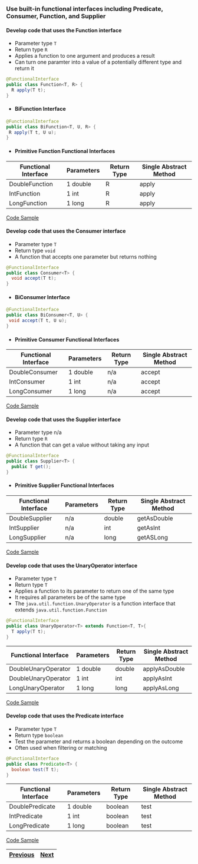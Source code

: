 ### Use built-in functional interfaces including Predicate, Consumer, Function, and Supplier

#### Develop code that uses the Function interface

  - Parameter type `T`
  - Return type `R`
  - Applies a function to one argument and produces a result
  - Can turn one paramter into a value of a potentially different type and return it
```java
@FunctionalInterface
public class Function<T, R> {
  R apply(T t);
}
```
- #### BiFunction Interface
 ```java
@FunctionalInterface 
public class BiFunction<T, U, R> { 
  R apply(T t, U u);
}   
```

- #### Primitive Function Functional Interfaces

| Functional Interface | Parameters | Return Type |	Single Abstract Method |
|----------------------|------------|-------------|------------------------|
| DoubleFunction<R>    | 1 double   | R 	      | apply                  |
| IntFunction<R>       | 1 int      | R           | apply                  |
| LongFunction<R> 	   | 1 long 	| R      	  | apply                  |

[Code Sample](/examples/lambda_expressions/src/FunctionInterfaceExamples.java)

#### Develop code that uses the Consumer interface
  - Parameter type `T`
  - Return type `void`
  - A function that accepts one parameter but returns nothing
```java
@FunctionalInterface
public class Consumer<T> {
  void accept(T t);
}
```

- #### BiConsumer Interface 
```java
@FunctionalInterface
public class BiConsumer<T, U> { 
 void accept(T t, U u);
}   
```
- #### Primitive Consumer Functional Interfaces

| Functional Interface | Parameters | Return Type |	Single Abstract Method |
|----------------------|------------|-------------|------------------------|
| DoubleConsumer       | 1 double   | n/a 	      | accept                 |
| IntConsumer          | 1 int      | n/a         | accept                 |
| LongConsumer  	   | 1 long 	| n/a      	  | accept                 |
      
[Code Sample](/examples/lambda_expressions/src/ConsumerInterfaceExamples.java)

#### Develop code that uses the Supplier interface
  - Parameter type n/a
  - Return type `R`
  - A function that can get a value without taking any input
```java
@FunctionalInterface
public class Supplier<T> {
  public T get();
}
```

- #### Primitive Supplier Functional Interfaces
| Functional Interface | Parameters | Return Type |	Single Abstract Method |
|----------------------|------------|-------------|------------------------|
| DoubleSupplier       | n/a        | double 	  | getAsDouble            |
| IntSupplier          | n/a        | int         | getAsInt               |
| LongSupplier 	       | n/a 	    | long     	  | getASLong              |

[Code Sample](/examples/lambda_expressions/src/SupplierInterfaceExamples.java)

#### Develop code that uses the UnaryOperator interface
  - Parameter type `T`
  - Return type `T`
  - Applies a function to its parameter to return one of the same type
  - It requires all parameters be of the same type
  - The `java.util.function.UnaryOperator` is a function interface that extends `java.util.function.Function`
```java
@FunctionalInterface
public class UnaryOperator<T> extends Function<T, T>{
  T apply(T t);
}
```

| Functional Interface | Parameters | Return Type |	Single Abstract Method |
|----------------------|------------|-------------|------------------------|
| DoubleUnaryOperator  | 1 double   | double 	  | applyAsDouble          |
| DoubleUnaryOperator  | 1 int      | int         | applyAsInt             |
| LongUnaryOperator    | 1 long     | long     	  | applyAsLong            |

[Code Sample](/examples/lambda_expressions/src/UnaryOperatorInterfaceExamples.java)

#### Develop code that uses the Predicate interface
  - Parameter type `T`
  - Return type `boolean`
  - Test the parameter and returns a boolean depending on the outcome
  - Often used when filtering or matching
```java
@FunctionalInterface
public class Predicate<T> {
  boolean test(T t);
}
```
| Functional Interface | Parameters | Return Type |	Single Abstract Method |
|----------------------|------------|-------------|------------------------|
| DoublePredicate      | 1 double   | boolean 	  | test                   |
| IntPredicate         | 1 int      | boolean     | test                   |
| LongPredicate        | 1 long     | boolean     | test                   |

[Code Sample](/examples/lambda_expressions/src/PredicateInterfaceExamples.java)

| [Previous](use_lambda_expressions_and_method_references.md) | [Next](use_primitive_and_binary_variations_of_base_interfaces_of_java_util_function_package.md) |
| :--------- | ----------: | 